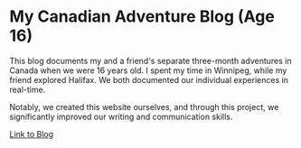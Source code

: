 # My Canadian Adventure Blog (Age 16)

This blog documents my and a friend's separate three-month adventures in Canada when we were 16 years old. I spent my time in Winnipeg, while my friend explored Halifax. We both documented our individual experiences in real-time.

Notably, we created this website ourselves, and through this project, we significantly improved our writing and communication skills.

[Link to Blog](https://lucabgiacomob.wixsite.com/canadianexperience)
